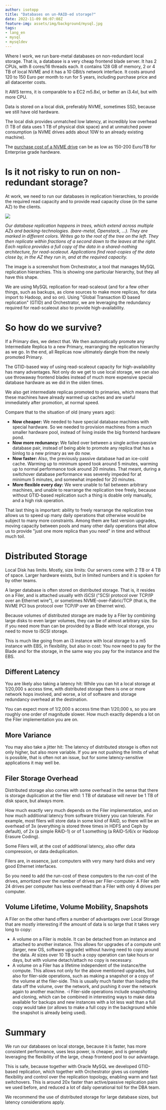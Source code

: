 ```yaml
---
author: isotopp
title: "Databases on un-RAID-ed storage?"
date: 2022-11-09 06:07:08Z
feature-img: assets/img/background/mysql.jpg
tags:
- lang_en
- mysql
- mysqldev
---
```


Where I work, we run bare-metal databases on non-redundant local storage.
That is, a database is a very cheap frontend blade server.
It has 2 CPUs, with 8 cores/16 threads each.
It contains 128 GB of memory, 2 or 4 TB of local NVME and it has a 10 GBit/s network interface.
It costs around 120 to 150 Euro per month to run for 5 years, including purchase price and all datacenter costs.

It AWS terms, it is comparable to a EC2 m5.8xl, or better an i3.4xl, but with more CPU.

Data is stored on a local disk, preferably NVME, sometimes SSD, because we still have old hardware.

The local disk provides unmatched low latency, at incredibly low overhead (1 TB of data uses 1 TB of physical disk space) and at unmatched power consumption (a NVME drives adds about 10W to an already existing machine).

The [purchase cost of a NVME drive](https://blocksandfiles.com/2020/08/24/10x-enterprise-ssd-price-premium-over-nearline-disk-drives/) can be as low as 150-200 Euro/TB for Enterprise grade hardware.

# Is it not risky to run on non-redundant storage?

At work, we need to run our databases in replication hierarchies, to provide the required read capacity and to provide read capacity close (in the same AZ) to the clients.

![](/uploads/2022/11/unraided-01.jpg)

*Our database replication happens in trees, which extend across multiple AZs and backing-technologies. (bare-metal, Openstack, ...).
They are marked in different colors.
Writes go to the root of the tree on the left.
They then replicate within fractions of a second down to the leaves at the right.
Each replica provides a full copy of the data in a shared-nothing architecture, for read-scaleout.
Applications find read-copies of the data close by, in the AZ they run in, and at the required capacity.*

The image is a screenshot from Orchestrator, a tool that manages MySQL replication hierarchies.
This is showing one particular hierarchy, but they all have this shape.

We are using MySQL replication for read-scaleout (and for a few other things, such as backups, as clone sources to make more replicas, for data import to Hadoop, and so on).
Using "Global Transaction ID based replication" (GTID) and Orchestrator, we are leveraging the redundancy required for read-scaleout also to provide high-availability.

# So how do we survive?

If a Primary dies, we detect that.
We then automatically promote any Intermediate Replica to a new Primary, rearranging the replication hierarchy as we go.
In the end, all Replicas now ultimately dangle from the newly promoted Primary.

The GTID-based way of using read-scaleout capacity for high-availability has many advantages.
Not only do we get to use local storage, we can also use throwaway frontend blades instead of much more expensive special database hardware as we did in the olden times.

We also get intermediate replicas promoted to primaries, which means that these machines have already warmed up caches and are useful immediately after promotion, at normal speed.

Compare that to the situation of old (many years ago):

- **Now cheaper:** We needed to have special database machines with special hardware. So we needed to provision machines from a much smaller hardware pool, instead of living inside the big frontend hardware pond.
- **Now more redunancy:** We failed over between a single active-passive database pair, instead of being able to promote any replica that has a binlog to a new primary as we do now.
- **Now faster:** Also, the previously passive database had an ice-cold cache. Warming up to minimum speed took around 5 minutes, warming up to normal performance took around 20 minutes. That meant, during a switchover database performance was severely impeded for at minimum 5 minutes, and somewhat impeded for 20 minutes.
- **More flexible every day:** We were unable to fail between arbitrary machines, and unable to rearrange the replication tree freely, because without GTID-based replication such a thing is doable only manually, and a high risk operation.

That last thing is important: ability to freely rearrange the replication tree  allows us to speed up many daily operations that otherwise would be subject to many more constraints.
Among them are fast version upgrades, moving capacity between pools and many other daily operations that allow us to provide "just one more replica than you need" in time and without much toil.

# Distributed Storage

Local Disk has limits.
Mostly, size limits: Our servers come with 2 TB or 4 TB of space.
Larger hardware exists, but in limited numbers and it is spoken for by other teams.

A larger database is often stored on distributed storage.
That is, it resides on a Filer, and is attached usually with iSCSI ("SCSI protocol over TCP/IP over an Ethernet wire"), or sometimes NVME-over-Fabric/TCP (that is, the NVME PCI bus protocol over TCP/IP over an Ethernet wire).

Because volumes of distributed storage are made by a Filer by combining large disks to even larger volumes, they can be of almost arbitrary size.
So if you need more than can be provided by a Blade with local storage, you need to move to iSCSI storage.

This is much like going from an i3 instance with local storage to a m5 instance with EBS, in flexibility, but also in cost: You now need to pay for the Blade and for the storage, in the same way you pay for the instance and the EBS.

## Different Latency

You are likely also taking a latency hit: While you can hit a local storage at 1/20,000 s access time, with distributed storage there is one or more network hops involved, and worse, a lot of software and storage redundancy overhead at the destination.

You can expect more of 1/2,000 s access time than 1/20,000 s, so you are roughly one order of magnitude slower.
How much exactly depends a lot on the Filer implementation you are on.

## More Variance

You may also take a jitter hit: The latency of distributed storage is often not only higher, but also more variable.
If you are not pushing the limits of what is possible, that is often not an issue, but for some latency-sensitive applications it may well be.

## Filer Storage Overhead

Distributed storage also comes with some overhead in the sense that there is storage duplication at the filer end: 1 TB of database will never be 1 TB of disk space, but always more.

How much exactly very much depends on the Filer implementation, and on how much additional latency from software trickery you can tolerate.
For example, most filers will store data in some kind of RAID, so there will be an overhead of 3x (everything is stored three times in HDFS and Ceph by default), of 2x (a simple RAID-1) or of 1.something (a RAID-5/6/x or Hadoop Erasure Coding).

Some Filers will, at the cost of additional latency, also offer data compression, or data deduplication.

Filers are, in essence, just computers with very many hard disks and very good Ethernet interfaces. 

So you need to add the run-cost of these computers to the run-cost of the drives, amortized over the number of drives per Filer-computer: A Filer with 24 drives per computer has less overhead than a Filer with only 4 drives per computer.

## Volume Lifetime, Volume Mobility, Snapshots

A Filer on the other hand offers a number of advantages over Local Storage that are mostly interesting if the amount of data is so large that it takes very long to copy:

- A volume on a Filer is mobile.
  It can be detached from an instance and attached to another instance.
  This allows for upgrades of a compute unit (larger, new OS, software upgrade) without having need to copy around the data.
  At sizes over 10 TB such a copy operation can take hours or days, but with volume detach/attach no copy is necessary.
- A volume on a Filer has a lifetime independent of the instance/the compute.
  This allows not only for the above mentioned upgrades, but also for filer-side operations, such as making a snapshot or a copy of the volume at the filer-side.
  This is usually much faster than loading the data off the volume, over the network, and pushing it over the network again to another machine.
-i Filer-side operations include snapshotting and cloning, which can be combined in interesting ways to make data available for backups and new instances with a lot less wait than a full copy would take (or allows to make a full copy in the background while the snapshot is already being used).

# Summary

We run our databases on local storage, because it is faster, has more consistent performance, uses less power, is cheaper, and is generally leveraging the flexibility of the large, cheap frontend pool to our advantage.

This is safe, because together with Oracle MySQL we developed GTID-based replication, which together with Orchestrator gives us complete flexibility and control over the replication topology, enabling warm and fast switchovers.
This is around 20x faster than active/passive replication pairs we used before, and reduced a lot of daily operational toil for the DBA team.

We recommend the use of distributed storage for large database sizes, but latency considerations apply.
